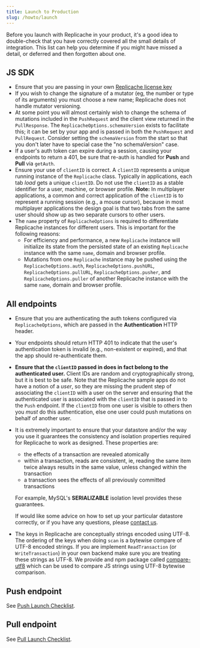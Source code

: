 ```yaml
---
title: Launch to Production
slug: /howto/launch
---
```


Before you launch with Replicache in your product, it's a good idea to double-check that you have correctly covered all the small details of integration. This list can help you determine if you might have missed a detail, or deferred and then forgotten about one.

## JS SDK

- Ensure that you are passing in your own [Replicache license key](/howto/licensing)
- If you wish to change the signature of a mutator (eg, the number or type of
  its arguments) you must choose a new name; Replicache does not handle mutator
  versioning.
- At some point you will almost certainly wish to change the schema of mutations
  included in the `PushRequest` and the client view returned in the
  `PullResponse`. The `ReplicacheOptions.schemaVersion` exists to facilitate
  this; it can be set by your app and is passed in both the `PushRequest` and
  `PullRequest`. Consider setting the `schemaVersion` from the start so that you
  don't later have to special case the "no schemaVersion" case.
- If a user's auth token can expire during a session, causing your endpoints to
  return a 401, be sure that re-auth is handled for **Push** and **Pull** via
  `getAuth`.
- Ensure your use of `clientID` is correct. A `clientID` represents a unique
  running instance of the `Replicache` class. Typically in applications, each
  tab _load_ gets a unique `clientID`. Do not use the `clientID` as a stable
  identifier for a user, machine, or browser profile. **Note:** In multiplayer
  applications, a common and correct application of the `clientID` is to
  represent a running session (e.g., a mouse cursor), because in most
  multiplayer applications the design goal is that two tabs from the same user
  should show up as two separate cursors to other users.
- The `name` property of `ReplicacheOptions` is required to differentiate
  Replicache instances for different users. This is important for the following
  reasons:
  - For efficiency and performance, a new `Replicache` instance will
    initialize its state from the persisted state of an existing `Replicache`
    instance with the same `name`, domain and browser profile.
  - Mutations from one `Replicache` instance may be pushed using the
    `ReplicacheOptions.auth`, `ReplicacheOptions.pushURL`,
    `ReplicacheOptions.pullURL`, `ReplicacheOptions.pusher`, and
    `ReplicacheOptions.puller` of another Replicache instance with the same
    `name`, domain and browser profile.

## All endpoints

- Ensure that you are authenticating the auth tokens configured via `ReplicacheOptions`, which are passed in the **Authentication** HTTP header.
- Your endpoints should return HTTP 401 to indicate that the user's authentication token is invalid (e.g., non-existent or expired), and that the app should re-authenticate them.
- **Ensure that the `clientID` passed in does in fact belong to the authenticated user.** Client IDs are random and cryptographically strong, but it is best to be safe. Note that the Replicache sample apps do not have a notion of a _user_, so they are missing the prudent step of associating the `clientID` with a user on the server and ensuring that the authenticated user is associated with the `clientID` that is passed in to the `Push` endpoint. If the `clientID` from one user is visible to others then you _must_ do this authentication, else one user could push mutations on behalf of another user.
- It is extremely important to ensure that your datastore and/or the way you use it guarantees the consistency and isolation properties required for Replicache to work as designed. These properties are:

  - the effects of a transaction are revealed atomically
  - within a transaction, reads are consistent, ie, reading the same item twice always results in the same value, unless changed within the transaction
  - a transaction sees the effects of all previously committed transactions

  For example, MySQL's **SERIALIZABLE** isolation level provides these guarantees.

  If would like some advice on how to set up your particular datastore correctly, or if you have any questions, please [contact us](https://replicache.dev/#contact).

- The keys in Replicache are conceptually strings encoded using UTF-8. The
  ordering of the keys when doing `scan` is a bytewise compare of UTF-8 encoded
  strings. If you are implement `ReadTransaction` (or `WriteTransaction`) in
  your own backend make sure you are treating these strings as UTF-8. We provide
  and npm package called
  [compare-utf8](https://www.npmjs.com/package/compare-utf8) which can be used
  to compare JS strings using UTF-8 bytewise comparison.

## Push endpoint

See [Push Launch Checklist](/reference/server-push#push-launch-checklist).

## Pull endpoint

See [Pull Launch Checklist](/reference/server-pull#pull-launch-checklist).
